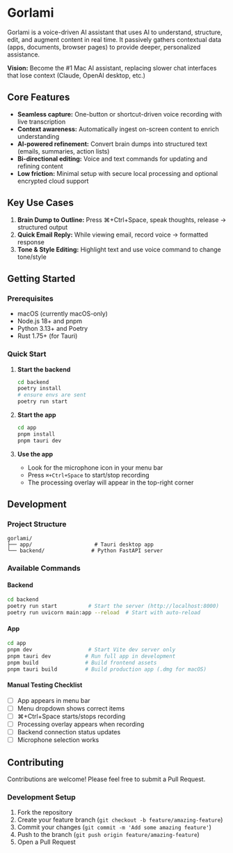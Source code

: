 # Gorlami

Gorlami is a voice-driven AI assistant that uses AI to understand, structure, edit, and augment content in real time. It passively gathers contextual data (apps, documents, browser pages) to provide deeper, personalized assistance.

**Vision:** Become the #1 Mac AI assistant, replacing slower chat interfaces that lose context (Claude, OpenAI desktop, etc.)


## Core Features
- **Seamless capture:** One-button or shortcut-driven voice recording with live transcription
- **Context awareness:** Automatically ingest on-screen content to enrich understanding
- **AI-powered refinement:** Convert brain dumps into structured text (emails, summaries, action lists)
- **Bi-directional editing:** Voice and text commands for updating and refining content
- **Low friction:** Minimal setup with secure local processing and optional encrypted cloud support

## Key Use Cases
1. **Brain Dump to Outline:** Press ⌘+Ctrl+Space, speak thoughts, release → structured output
2. **Quick Email Reply:** While viewing email, record voice → formatted response
3. **Tone & Style Editing:** Highlight text and use voice command to change tone/style

## Getting Started

### Prerequisites

- macOS (currently macOS-only)
- Node.js 18+ and pnpm
- Python 3.13+ and Poetry
- Rust 1.75+ (for Tauri)

### Quick Start

1. **Start the backend**
   ```bash
   cd backend
   poetry install
   # ensure envs are sent
   poetry run start
   ```

2. **Start the app**
   ```bash
   cd app
   pnpm install
   pnpm tauri dev
   ```

3. **Use the app**
   - Look for the microphone icon in your menu bar
   - Press `⌘+Ctrl+Space` to start/stop recording
   - The processing overlay will appear in the top-right corner

## Development

### Project Structure
```
gorlami/
├── app/                    # Tauri desktop app
└── backend/               # Python FastAPI server
```

### Available Commands

#### Backend
```bash
cd backend
poetry run start          # Start the server (http://localhost:8000)
poetry run uvicorn main:app --reload  # Start with auto-reload
```

#### App
```bash
cd app
pnpm dev                  # Start Vite dev server only
pnpm tauri dev           # Run full app in development
pnpm build               # Build frontend assets
pnpm tauri build         # Build production app (.dmg for macOS)
```

#### Manual Testing Checklist
- [ ] App appears in menu bar
- [ ] Menu dropdown shows correct items
- [ ] ⌘+Ctrl+Space starts/stops recording
- [ ] Processing overlay appears when recording
- [ ] Backend connection status updates
- [ ] Microphone selection works

## Contributing

Contributions are welcome! Please feel free to submit a Pull Request.

### Development Setup
1. Fork the repository
2. Create your feature branch (`git checkout -b feature/amazing-feature`)
3. Commit your changes (`git commit -m 'Add some amazing feature'`)
4. Push to the branch (`git push origin feature/amazing-feature`)
5. Open a Pull Request